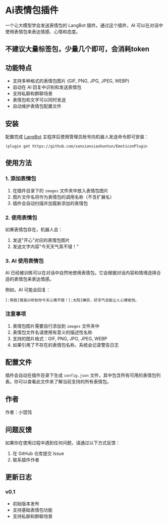 # Ai表情包插件

一个让大模型学会发送表情包的 LangBot 插件。通过这个插件，AI 可以在对话中使用表情包来表达情感、心情和态度。

## 不建议大量标签包，少量几个即可，会消耗token

## 功能特点

- 支持多种格式的表情包图片 (GIF, PNG, JPG, JPEG, WEBP)
- 自动在 AI 回复中识别和发送表情包
- 支持私聊和群聊场景
- 表情包和文字可以同时发送
- 自动维护表情包配置文件

## 安装

配置完成 [LangBot](https://github.com/RockChinQ/LangBot) 主程序后使用管理员账号向机器人发送命令即可安装：

```
!plugin get https://github.com/sanxianxiaohuntun/EmoticonPlugin
```

## 使用方法

### 1. 添加表情包

1. 在插件目录下的 `images` 文件夹中放入表情包图片
2. 图片文件名将作为表情包的调用名称（不含扩展名）
3. 插件会自动扫描并加载新添加的表情包

### 2. 使用表情包

如果表情包存在，机器人会：
1. 发送"开心"对应的表情包图片
2. 发送文字内容"今天天气真不错！"

### 3. AI 使用表情包

AI 已经被训练可以在对话中自然地使用表情包。它会根据对话内容和情境选择合适的表情包来表达情感。

例如，AI 可能会回复：
```
[:笑脸]很高兴听到你今天心情不错！[:太阳]确实，好天气总能让人心情愉悦。
```

### 注意事项

1. 表情包图片需要自行添加到 `images` 文件夹中
2. 表情包文件名请使用有意义的描述性名称
3. 支持的图片格式：GIF, PNG, JPG, JPEG, WEBP
4. 如果引用了不存在的表情包名称，系统会记录警告日志

## 配置文件

插件会自动在插件目录下生成 `config.json` 文件，其中包含所有可用的表情包列表。你可以查看此文件来了解当前支持的所有表情包。

## 作者

作者：小馄饨

## 问题反馈

如果你在使用过程中遇到任何问题，请通过以下方式反馈：
1. 在 GitHub 仓库提交 Issue
2. 联系插件作者

## 更新日志

### v0.1
- 初始版本发布
- 支持基础表情包功能
- 支持私聊和群聊场景
